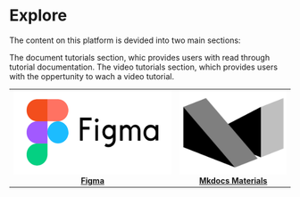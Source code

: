 # **Explore**

The content on this platform is devided into two main sections:

The document tutorials section, whic provides users with read through tutorial documentation.
The video tutorials section, which provides users with the oppertunity to wach a video tutorial.



|   |   |   
| :---: | :----: | 
|  [<img src="https://raw.githubusercontent.com/EliVolsch/resource-centre/main/docs/src/img/figma_logo.png" width="300px" height="150px">](./materials/figma/index.md) <br>[**Figma**](#) |  [<img src="https://raw.githubusercontent.com/EliVolsch/resource-centre/0d31e55a93492dc9328191276c550550183be766/docs/src/img/mkdocs_materials_logo.svg" width="200px" height="150px">](./materials/mkdocs/index.md) <br>[**Mkdocs Materials**](#) |
<!-- 
[<img src="../img/figma_logo.png" width="300" height="150">](./figma/index.md) <br>[**Figma**](/docs/src/materials/figma/index.md)

[![figma_logo](../img/figma_logo.png)](./figma/index.md) -->